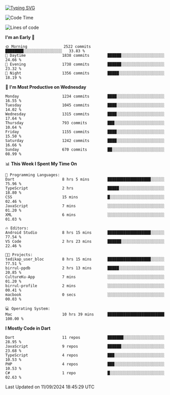 
<a href="https://git.io/typing-svg"><img src="https://readme-typing-svg.demolab.com?font=Source+Code+Pro&pause=1000&random=false&width=435&lines=Hey+%F0%9F%A5%B6+iam+Yaskraz" alt="Typing SVG" /></a>
<!--START_SECTION:waka-->
![Code Time](http://img.shields.io/badge/Code%20Time-596%20hrs%2018%20mins-blue)

![Lines of code](https://img.shields.io/badge/From%20Hello%20World%20I%27ve%20Written-4.6%20million%20lines%20of%20code-blue)

**I'm an Early 🐤** 

```text
🌞 Morning                2522 commits        ████████░░░░░░░░░░░░░░░░░   33.83 % 
🌆 Daytime                1838 commits        ██████░░░░░░░░░░░░░░░░░░░   24.66 % 
🌃 Evening                1738 commits        ██████░░░░░░░░░░░░░░░░░░░   23.32 % 
🌙 Night                  1356 commits        █████░░░░░░░░░░░░░░░░░░░░   18.19 % 
```
📅 **I'm Most Productive on Wednesday** 

```text
Monday                   1234 commits        ████░░░░░░░░░░░░░░░░░░░░░   16.55 % 
Tuesday                  1045 commits        ████░░░░░░░░░░░░░░░░░░░░░   14.02 % 
Wednesday                1315 commits        ████░░░░░░░░░░░░░░░░░░░░░   17.64 % 
Thursday                 793 commits         ███░░░░░░░░░░░░░░░░░░░░░░   10.64 % 
Friday                   1155 commits        ████░░░░░░░░░░░░░░░░░░░░░   15.50 % 
Saturday                 1242 commits        ████░░░░░░░░░░░░░░░░░░░░░   16.66 % 
Sunday                   670 commits         ██░░░░░░░░░░░░░░░░░░░░░░░   08.99 % 
```


📊 **This Week I Spent My Time On** 

```text
💬 Programming Languages: 
Dart                     8 hrs 5 mins        ███████████████████░░░░░░   75.96 % 
TypeScript               2 hrs               █████░░░░░░░░░░░░░░░░░░░░   18.80 % 
CSS                      15 mins             █░░░░░░░░░░░░░░░░░░░░░░░░   02.46 % 
JavaScript               7 mins              ░░░░░░░░░░░░░░░░░░░░░░░░░   01.20 % 
XML                      6 mins              ░░░░░░░░░░░░░░░░░░░░░░░░░   01.03 % 

🔥 Editors: 
Android Studio           8 hrs 15 mins       ███████████████████░░░░░░   77.54 % 
VS Code                  2 hrs 23 mins       ██████░░░░░░░░░░░░░░░░░░░   22.46 % 

🐱‍💻 Projects: 
tedikap_user_bloc        8 hrs 15 mins       ███████████████████░░░░░░   77.51 % 
birrul-ppdb              2 hrs 13 mins       █████░░░░░░░░░░░░░░░░░░░░   20.85 % 
CultureKu-App            7 mins              ░░░░░░░░░░░░░░░░░░░░░░░░░   01.20 % 
birrul-profile           2 mins              ░░░░░░░░░░░░░░░░░░░░░░░░░   00.41 % 
macbook                  0 secs              ░░░░░░░░░░░░░░░░░░░░░░░░░   00.03 % 

💻 Operating System: 
Mac                      10 hrs 39 mins      █████████████████████████   100.00 % 
```

**I Mostly Code in Dart** 

```text
Dart                     11 repos            ███████░░░░░░░░░░░░░░░░░░   28.95 % 
JavaScript               9 repos             ██████░░░░░░░░░░░░░░░░░░░   23.68 % 
TypeScript               4 repos             ███░░░░░░░░░░░░░░░░░░░░░░   10.53 % 
PHP                      4 repos             ███░░░░░░░░░░░░░░░░░░░░░░   10.53 % 
C#                       1 repo              █░░░░░░░░░░░░░░░░░░░░░░░░   02.63 % 
```




 Last Updated on 11/09/2024 18:45:29 UTC
<!--END_SECTION:waka-->
